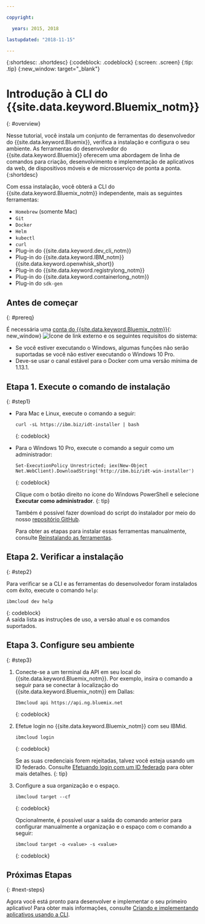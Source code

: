 ```yaml
---

copyright:

  years: 2015, 2018

lastupdated: "2018-11-15"

---
```


{:shortdesc: .shortdesc}
{:codeblock: .codeblock}
{:screen: .screen}
{:tip: .tip}
{:new_window: target="_blank"}

# Introdução à CLI do {{site.data.keyword.Bluemix_notm}}
{: #overview}

Nesse tutorial, você instala um conjunto de ferramentas do desenvolvedor do {{site.data.keyword.Bluemix}}, verifica a
instalação e configura o seu ambiente. As ferramentas do desenvolvedor do {{site.data.keyword.Bluemix}} oferecem uma
abordagem de linha de comandos para criação, desenvolvimento e implementação de aplicativos da web, de dispositivos móveis e de
microsserviço de ponta a ponta.
{:shortdesc}

Com essa instalação, você obterá a CLI do {{site.data.keyword.Bluemix_notm}} independente, mais as seguintes ferramentas:

* `Homebrew` (somente Mac)
* `Git`
* `Docker`
* `Helm`
* `kubectl`
* `curl`
* Plug-in do {{site.data.keyword.dev_cli_notm}}
* Plug-in do {{site.data.keyword.IBM_notm}} {{site.data.keyword.openwhisk_short}}
* Plug-in do {{site.data.keyword.registrylong_notm}}
* Plug-in do {{site.data.keyword.containerlong_notm}}
* Plug-in do `sdk-gen`

## Antes de começar
{: #prereq}

É necessária uma
[conta do {{site.data.keyword.Bluemix_notm}}](https://console.bluemix.net/){: new_window}
![Ícone de link externo](../icons/launch-glyph.svg "Ícone de link externo") e os seguintes
requisitos do sistema:

* Se você estiver executando o Windows, algumas funções não serão suportadas se você não estiver executando o Windows 10 Pro.
* Deve-se usar o canal estável para o Docker com uma versão mínima de 1.13.1.

## Etapa 1. Execute o comando de instalação
{: #step1}

* Para Mac e Linux, execute o comando a seguir:

  ```
  curl -sL https://ibm.biz/idt-installer | bash
  ```
  {: codeblock}

* Para o Windows 10 Pro, execute o comando a seguir como um administrador:

  ```
  Set-ExecutionPolicy Unrestricted; iex(New-Object Net.WebClient).DownloadString('http://ibm.biz/idt-win-installer')
  ```
  {: codeblock}

  Clique com o botão direito no ícone do Windows PowerShell e selecione **Executar como
administrador**.
  {: tip}

  Também é possível fazer download do script do instalador por meio do nosso
[repositório GitHub](https://github.com/IBM-Cloud/ibm-cloud-developer-tools).

  Para obter as etapas para instalar essas ferramentas manualmente, consulte
[Reinstalando as ferramentas](/docs/cli/ts_createapps.html#appendix).

## Etapa 2. Verificar a instalação
{: #step2}

Para verificar se a CLI e as ferramentas do desenvolvedor foram instalados com êxito, execute o comando `help`:

```
ibmcloud dev help
```
{: codeblock}
<br>
A saída lista as instruções de uso, a versão atual e os comandos suportados.

## Etapa 3. Configure seu ambiente
{: #step3}

1. Conecte-se a um terminal da API em seu local do {{site.data.keyword.Bluemix_notm}}. Por exemplo, insira o comando a seguir para se conectar à localização do {{site.data.keyword.Bluemix_notm}} em Dallas:

	```
	Ibmcloud api https://api.ng.bluemix.net
	```
	{: codeblock}

2. Efetue login no {{site.data.keyword.Bluemix_notm}} com seu IBMid.

	```
	ibmcloud login
	```
	{: codeblock}
    <br>

	Se as suas credenciais forem rejeitadas, talvez você esteja usando um ID federado. Consulte
[Efetuando login com um ID federado](/docs/iam/login_fedid.html#federated_id) para obter mais detalhes.
	{: tip}

3. Configure a sua organização e o espaço.

	```
	ibmcloud target --cf
	```
	{: codeblock}

	Opcionalmente, é possível usar a saída do comando anterior para configurar manualmente a organização e o espaço
com o comando a seguir:

	```
	ibmcloud target -o <value> -s <value>
	```
	{: codeblock}

## Próximas Etapas
{: #next-steps}

Agora você está pronto para desenvolver e implementar o seu primeiro aplicativo! Para obter mais informações, consulte [Criando e implementando aplicativos usando a CLI](/docs/apps/create-deploy-cli.html).
